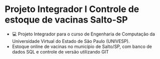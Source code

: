 # Projeto Integrador I Controle de estoque de vacinas Salto-SP

- 💻 Projeto Integrador para o curso de Engenharia de Computação da Universidade Virtual do Estado de São Paulo (UNIVESP). 
- Estoque online de vacinas no município de Salto/SP, com banco de dados SQL e controle de versão utilizando GIT

